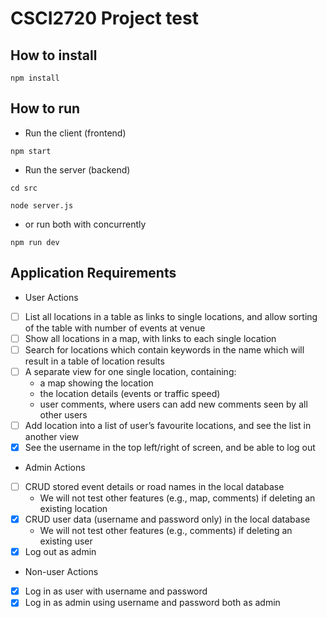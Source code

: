 # CSCI2720 Project test
## How to install
```
npm install
```
## How to run
* Run the client (frontend)
```
npm start
```
* Run the server (backend)
```
cd src
```
```
node server.js
```
* or run both with concurrently
```
npm run dev
```
## Application Requirements
* User Actions
- [ ] List all locations in a table as links to single locations, and allow sorting of the table 
with number of events at venue
- [ ] Show all locations in a map, with links to each single location
- [ ] Search for locations which contain keywords in the name which will result in a table of 
location results
- [ ] A separate view for one single location, containing:
    * a map showing the location
    * the location details (events or traffic speed)
    * user comments, where users can add new comments seen by all other users
- [ ] Add location into a list of user’s favourite locations, and see the list in another view
- [x] See the username in the top left/right of screen, and be able to log out
* Admin Actions
- [ ] CRUD stored event details or road names in the local database
    * We will not test other features (e.g., map, comments) if deleting an existing location
- [x] CRUD user data (username and password only) in the local database
    * We will not test other features (e.g., comments) if deleting an existing user
- [x] Log out as admin
* Non-user Actions
- [x] Log in as user with username and password
- [x] Log in as admin using username and password both as admin
